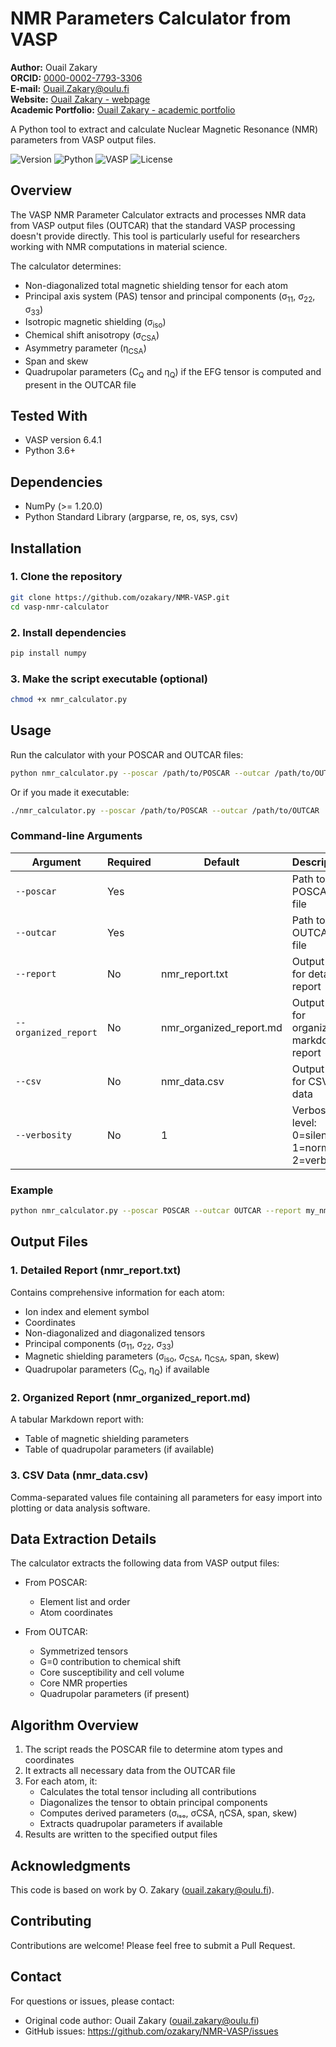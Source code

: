 # NMR Parameters Calculator from VASP

**Author:** Ouail Zakary  
**ORCID:** [0000-0002-7793-3306](https://orcid.org/0000-0002-7793-3306)  
**E-mail:** [Ouail.Zakary@oulu.fi](mailto:Ouail.Zakary@oulu.fi)  
**Website:** [Ouail Zakary - webpage](https://cc.oulu.fi/~nmrwww/members/Ouail_Zakary.html)  
**Academic Portfolio:** [Ouail Zakary - academic portfolio](https://ozakary.github.io/)  

A Python tool to extract and calculate Nuclear Magnetic Resonance (NMR) parameters from VASP output files.

![Version](https://img.shields.io/badge/version-0.1.0-blue)
![Python](https://img.shields.io/badge/python-3.6%2B-blue)
![VASP](https://img.shields.io/badge/VASP-6.4.1-green)
![License](https://img.shields.io/badge/license-MIT-orange)

## Overview

The VASP NMR Parameter Calculator extracts and processes NMR data from VASP output files (OUTCAR) that the standard VASP processing doesn't provide directly. This tool is particularly useful for researchers working with NMR computations in material science.

The calculator determines:
- Non-diagonalized total magnetic shielding tensor for each atom
- Principal axis system (PAS) tensor and principal components (σ<sub>11</sub>, σ<sub>22</sub>, σ<sub>33</sub>)
- Isotropic magnetic shielding (σ<sub>iso</sub>)
- Chemical shift anisotropy (σ<sub>CSA</sub>)
- Asymmetry parameter (η<sub>CSA</sub>)
- Span and skew
- Quadrupolar parameters (C<sub>Q</sub> and η<sub>Q</sub>) if the EFG tensor is computed and present in the OUTCAR file

## Tested With

- VASP version 6.4.1
- Python 3.6+

## Dependencies

- NumPy (>= 1.20.0)
- Python Standard Library (argparse, re, os, sys, csv)

## Installation

### 1. Clone the repository

```bash
git clone https://github.com/ozakary/NMR-VASP.git
cd vasp-nmr-calculator
```

### 2. Install dependencies

```bash
pip install numpy
```

### 3. Make the script executable (optional)

```bash
chmod +x nmr_calculator.py
```

## Usage

Run the calculator with your POSCAR and OUTCAR files:

```bash
python nmr_calculator.py --poscar /path/to/POSCAR --outcar /path/to/OUTCAR
```

Or if you made it executable:

```bash
./nmr_calculator.py --poscar /path/to/POSCAR --outcar /path/to/OUTCAR
```

### Command-line Arguments

| Argument | Required | Default | Description |
|----------|----------|---------|-------------|
| `--poscar` | Yes | | Path to the POSCAR file |
| `--outcar` | Yes | | Path to the OUTCAR file |
| `--report` | No | nmr_report.txt | Output file for detailed report |
| `--organized_report` | No | nmr_organized_report.md | Output file for organized markdown report |
| `--csv` | No | nmr_data.csv | Output file for CSV data |
| `--verbosity` | No | 1 | Verbosity level: 0=silent, 1=normal, 2=verbose |

### Example

```bash
python nmr_calculator.py --poscar POSCAR --outcar OUTCAR --report my_nmr_report.txt --verbosity 2
```

## Output Files

### 1. Detailed Report (nmr_report.txt)

Contains comprehensive information for each atom:
- Ion index and element symbol
- Coordinates
- Non-diagonalized and diagonalized tensors
- Principal components (σ<sub>11</sub>, σ<sub>22</sub>, σ<sub>33</sub>)
- Magnetic shielding parameters (σ<sub>iso</sub>, σ<sub>CSA</sub>, η<sub>CSA</sub>, span, skew)
- Quadrupolar parameters (C<sub>Q</sub>, η<sub>Q</sub>) if available

### 2. Organized Report (nmr_organized_report.md)

A tabular Markdown report with:
- Table of magnetic shielding parameters
- Table of quadrupolar parameters (if available)

### 3. CSV Data (nmr_data.csv)

Comma-separated values file containing all parameters for easy import into plotting or data analysis software.

## Data Extraction Details

The calculator extracts the following data from VASP output files:

- From POSCAR:
  - Element list and order
  - Atom coordinates

- From OUTCAR:
  - Symmetrized tensors
  - G=0 contribution to chemical shift
  - Core susceptibility and cell volume
  - Core NMR properties
  - Quadrupolar parameters (if present)

## Algorithm Overview

1. The script reads the POSCAR file to determine atom types and coordinates
2. It extracts all necessary data from the OUTCAR file
3. For each atom, it:
   - Calculates the total tensor including all contributions
   - Diagonalizes the tensor to obtain principal components
   - Computes derived parameters (σᵢₛₒ, σCSA, ηCSA, span, skew)
   - Extracts quadrupolar parameters if available
4. Results are written to the specified output files

## Acknowledgments

This code is based on work by O. Zakary (ouail.zakary@oulu.fi).

## Contributing

Contributions are welcome! Please feel free to submit a Pull Request.

## Contact

For questions or issues, please contact:
- Original code author: Ouail Zakary (ouail.zakary@oulu.fi)
- GitHub issues: https://github.com/ozakary/NMR-VASP/issues
